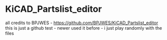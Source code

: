 # KiCAD_Partslist_editor
all credits to BPJWES - https://github.com/BPJWES/KiCAD_Partslist_editor
this is just a github test - newer used it before - i just play randomly with the files
